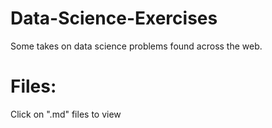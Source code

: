 # Data-Science-Exercises
Some takes on data science problems found across the web.

# Files:
Click on ".md" files to view
